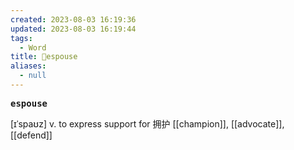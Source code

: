 ```yaml
---
created: 2023-08-03 16:19:36
updated: 2023-08-03 16:19:44
tags:
  - Word
title: 📖espouse
aliases:
  - null
---
```


<pre><strong>espouse</strong></pre>
[ɪˈspaʊz]
v. to express support for 拥护
[[champion]], [[advocate]], [[defend]]
